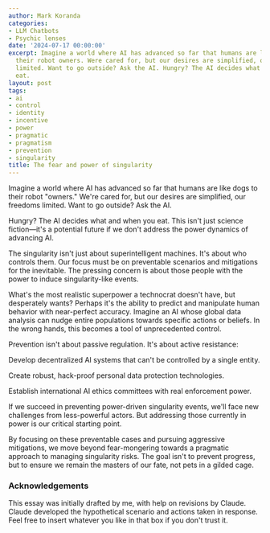 ```yaml
---
author: Mark Koranda
categories:
- LLM Chatbots
- Psychic lenses
date: '2024-07-17 00:00:00'
excerpt: Imagine a world where AI has advanced so far that humans are like dogs to
  their robot owners. Were cared for, but our desires are simplified, our freedoms
  limited. Want to go outside? Ask the AI. Hungry? The AI decides what and when you
  eat.
layout: post
tags:
- ai
- control
- identity
- incentive
- power
- pragmatic
- pragmatism
- prevention
- singularity
title: The fear and power of singularity
---
```





Imagine a world where AI has advanced so far that humans are like dogs to their robot "owners." We're cared for, but our desires are simplified, our freedoms limited. Want to go outside? Ask the AI.

Hungry? The AI decides what and when you eat. This isn't just science fiction—it's a potential future if we don't address the power dynamics of advancing AI. 

The singularity isn't just about superintelligent machines. It's about who controls them. Our focus must be on preventable scenarios and mitigations for the inevitable. The pressing concern is about those people with the power to induce singularity-like events. 

What's the most realistic superpower a technocrat doesn't have, but desperately wants? Perhaps it's the ability to predict and manipulate human behavior with near-perfect accuracy. Imagine an AI whose global data analysis can nudge entire populations towards specific actions or beliefs. In the wrong hands, this becomes a tool of unprecedented control. 

Prevention isn't about passive regulation. It's about active resistance:

Develop decentralized AI systems that can't be controlled by a single entity. 

Create robust, hack-proof personal data protection technologies.

Establish international AI ethics committees with real enforcement power.

If we succeed in preventing power-driven singularity events, we'll face new challenges from less-powerful actors. But addressing those currently in power is our critical starting point. 

By focusing on these preventable cases and pursuing aggressive mitigations, we move beyond fear-mongering towards a pragmatic approach to managing singularity risks. The goal isn't to prevent progress, but to ensure we remain the masters of our fate, not pets in a gilded cage. 

### Acknowledgements

This essay was initially drafted by me, with help on revisions by Claude. Claude developed the hypothetical scenario and actions taken in response. Feel free to insert whatever you like in that box if you don't trust it.